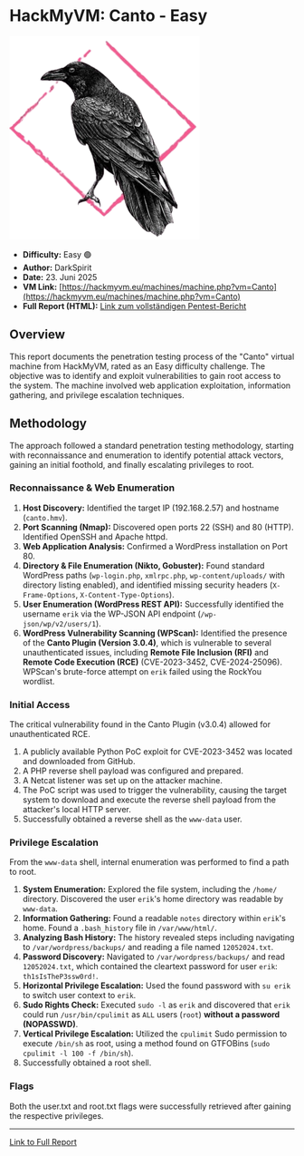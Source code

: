 # HackMyVM: Canto - Easy

![Canto Icon](Canto.png)

*   **Difficulty:** Easy 🟢
*   **Author:** DarkSpirit
*   **Date:** 23. Juni 2025
*   **VM Link:** [https://hackmyvm.eu/machines/machine.php?vm=Canto](https://hackmyvm.eu/machines/machine.php?vm=Canto)
*   **Full Report (HTML):** [Link zum vollständigen Pentest-Bericht](https://alientec1908.github.io/Canto_HackMyVM_Easy/)

## Overview

This report documents the penetration testing process of the "Canto" virtual machine from HackMyVM, rated as an Easy difficulty challenge. The objective was to identify and exploit vulnerabilities to gain root access to the system. The machine involved web application exploitation, information gathering, and privilege escalation techniques.

## Methodology

The approach followed a standard penetration testing methodology, starting with reconnaissance and enumeration to identify potential attack vectors, gaining an initial foothold, and finally escalating privileges to root.

### Reconnaissance & Web Enumeration

1.  **Host Discovery:** Identified the target IP (192.168.2.57) and hostname (`canto.hmv`).
2.  **Port Scanning (Nmap):** Discovered open ports 22 (SSH) and 80 (HTTP). Identified OpenSSH and Apache httpd.
3.  **Web Application Analysis:** Confirmed a WordPress installation on Port 80.
4.  **Directory & File Enumeration (Nikto, Gobuster):** Found standard WordPress paths (`wp-login.php`, `xmlrpc.php`, `wp-content/uploads/` with directory listing enabled), and identified missing security headers (`X-Frame-Options`, `X-Content-Type-Options`).
5.  **User Enumeration (WordPress REST API):** Successfully identified the username `erik` via the WP-JSON API endpoint (`/wp-json/wp/v2/users/1`).
6.  **WordPress Vulnerability Scanning (WPScan):** Identified the presence of the **Canto Plugin (Version 3.0.4)**, which is vulnerable to several unauthenticated issues, including **Remote File Inclusion (RFI)** and **Remote Code Execution (RCE)** (CVE-2023-3452, CVE-2024-25096). WPScan's brute-force attempt on `erik` failed using the RockYou wordlist.

### Initial Access

The critical vulnerability found in the Canto Plugin (v3.0.4) allowed for unauthenticated RCE.

1.  A publicly available Python PoC exploit for CVE-2023-3452 was located and downloaded from GitHub.
2.  A PHP reverse shell payload was configured and prepared.
3.  A Netcat listener was set up on the attacker machine.
4.  The PoC script was used to trigger the vulnerability, causing the target system to download and execute the reverse shell payload from the attacker's local HTTP server.
5.  Successfully obtained a reverse shell as the `www-data` user.

### Privilege Escalation

From the `www-data` shell, internal enumeration was performed to find a path to root.

1.  **System Enumeration:** Explored the file system, including the `/home/` directory. Discovered the user `erik`'s home directory was readable by `www-data`.
2.  **Information Gathering:** Found a readable `notes` directory within `erik`'s home. Found a `.bash_history` file in `/var/www/html/`.
3.  **Analyzing Bash History:** The history revealed steps including navigating to `/var/wordpress/backups/` and reading a file named `12052024.txt`.
4.  **Password Discovery:** Navigated to `/var/wordpress/backups/` and read `12052024.txt`, which contained the cleartext password for user `erik`: `th1sIsTheP3ssw0rd!`.
5.  **Horizontal Privilege Escalation:** Used the found password with `su erik` to switch user context to `erik`.
6.  **Sudo Rights Check:** Executed `sudo -l` as `erik` and discovered that `erik` could run `/usr/bin/cpulimit` as `ALL` users (`root`) **without a password (NOPASSWD)**.
7.  **Vertical Privilege Escalation:** Utilized the `cpulimit` Sudo permission to execute `/bin/sh` as root, using a method found on GTFOBins (`sudo cpulimit -l 100 -f /bin/sh`).
8.  Successfully obtained a root shell.

### Flags

Both the user.txt and root.txt flags were successfully retrieved after gaining the respective privileges.

---

[Link to Full Report](https://alientec1908.github.io/Canto_HackMyVM_Easy/)
